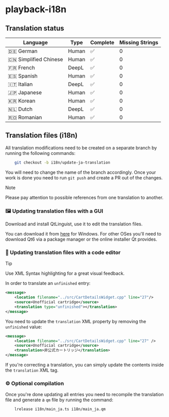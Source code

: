 # playback-i18n

## Translation status

| Language               | Type          | Complete    | Missing Strings  |
| ---------------------- | ------------- | --------    | ---------------  |
| 🇩🇪 German              | Human         | ✅          | 0                |
| 🇨🇳 Simplified Chinese  | Human         | ✅          | 0                |
| 🇫🇷 French              | DeepL         | ✅          | 0                |
| 🇪🇸 Spanish             | Human         | ✅          | 0                |
| 🇮🇹 Italian             | DeepL         | ✅          | 0                |
| 🇯🇵 Japanese            | Human         | ✅          | 0                |
| 🇰🇷 Korean              | Human         | ✅          | 0                |
| 🇳🇱 Dutch               | DeepL         | ✅          | 0                |
| 🇷🇴 Romanian            | Human         | ✅          | 0                |

## Translation files (i18n)

All translation modifications need to be created on a separate branch by running the following commands:

```Bash
    git checkout -b i18n/update-ja-translation
```


You will need to change the name of the branch accordingly. Once your work is done you need to run `git push` and create a PR out of the changes.

> [!NOTE]
> Please pay attention to possible references from one translation to another.


### 🖼️ Updating translation files with a GUI

Download and install QtLinguist, use it to edit the translation files.

You can download it from [here](https://download.qt.io/linguist_releases/) for Windows. For other OSes you'll need to download Qt6 via a package manager or the online installer Qt provides.


### 📝 Updating translation files with a code editor

> [!Tip]
> Use XML Syntax highlighting for a great visual feedback.

In order to translate an `unfinished` entry:

```XML
<message>
    <location filename="../src/CartDetailsWidget.cpp" line="27"/>
    <source>Unofficial cartridge</source>
    <translation type="unfinished"></translation>
</message>
```

You need to update the `translation` XML property by removing the `unfinished` value: 

```XML
<message>
    <location filename="../src/CartDetailsWidget.cpp" line="27" />
    <source>Unofficial cartridge</source>
    <translation>非公式カートリッジ</translation>
</message>
```

If you're correcting a translation, you can simply update the contents inside the `translation` XML tag.


### ⚙️ Optional compilation

Once you're done updating all entries you need to recompile the translation file and generate a `qm` file by running the command:

```Bash
    lrelease i18n/main_ja.ts i18n/main_ja.qm
```
